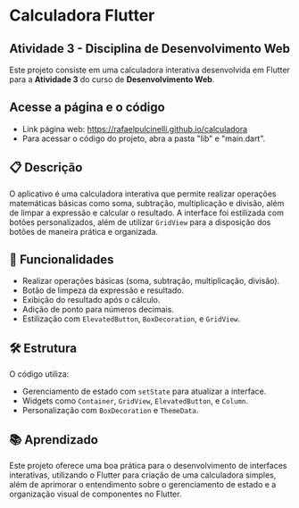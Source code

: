 # Calculadora Flutter  
## Atividade 3 - Disciplina de Desenvolvimento Web
Este projeto consiste em uma calculadora interativa desenvolvida em Flutter para a **Atividade 3** do curso de **Desenvolvimento Web**. 

## Acesse a página e o código 
- Link página web: https://rafaelpulcinelli.github.io/calculadora
- Para acessar o código do projeto, abra a pasta "lib" e "main.dart".

## 📋 Descrição
O aplicativo é uma calculadora interativa que permite realizar operações matemáticas básicas como soma, subtração, multiplicação e divisão, além de limpar a expressão e calcular o resultado. A interface foi estilizada com botões personalizados, além de utilizar `GridView` para a disposição dos botões de maneira prática e organizada.

## 🚀 Funcionalidades
- Realizar operações básicas (soma, subtração, multiplicação, divisão).
- Botão de limpeza da expressão e resultado.
- Exibição do resultado após o cálculo.
- Adição de ponto para números decimais.
- Estilização com `ElevatedButton`, `BoxDecoration`, e `GridView`.

## 🛠️ Estrutura
O código utiliza:
- Gerenciamento de estado com `setState` para atualizar a interface.
- Widgets como `Container`, `GridView`, `ElevatedButton`, e `Column`.
- Personalização com `BoxDecoration` e `ThemeData`.

## 📚 Aprendizado
Este projeto oferece uma boa prática para o desenvolvimento de interfaces interativas, utilizando o Flutter para criação de uma calculadora simples, além de aprimorar o entendimento sobre o gerenciamento de estado e a organização visual de componentes no Flutter.
